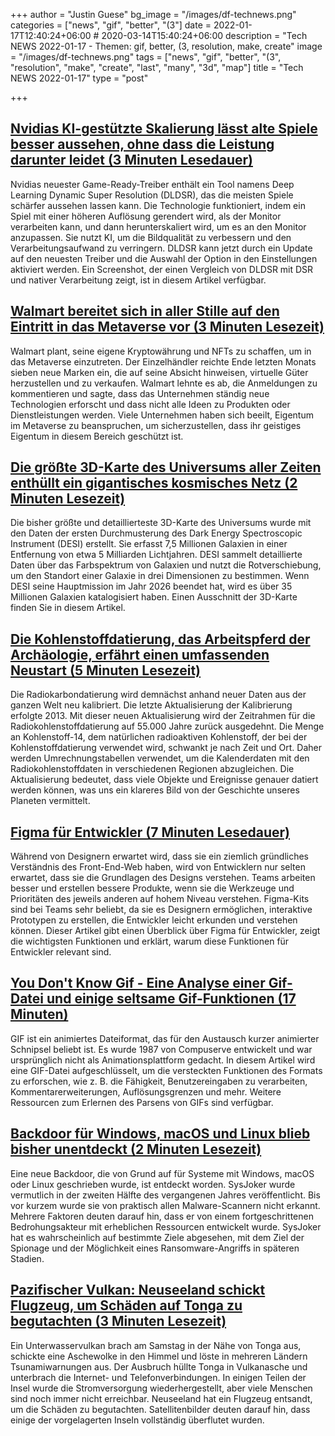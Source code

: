 +++
author = "Justin Guese"
bg_image = "/images/df-technews.png"
categories = ["news", "gif", "better", "(3"]
date = 2022-01-17T12:40:24+06:00 # 2020-03-14T15:40:24+06:00
description = "Tech NEWS 2022-01-17 - Themen: gif, better, (3, resolution, make, create"
image = "/images/df-technews.png"
tags = ["news", "gif", "better", "(3", "resolution", "make", "create", "last", "many", "3d", "map"]
title = "Tech NEWS 2022-01-17"
type = "post"

+++

## [Nvidias KI-gestützte Skalierung lässt alte Spiele besser aussehen, ohne dass die Leistung darunter leidet (3 Minuten Lesedauer)](https://www.theverge.com/2022/1/14/22884124/nvidia-deep-learning-dynamic-super-resolution-game-ready-driver-ai-upscaling)

 Nvidias neuester Game-Ready-Treiber enthält ein Tool namens Deep Learning Dynamic Super Resolution (DLDSR), das die meisten Spiele schärfer aussehen lassen kann. Die Technologie funktioniert, indem ein Spiel mit einer höheren Auflösung gerendert wird, als der Monitor verarbeiten kann, und dann herunterskaliert wird, um es an den Monitor anzupassen. Sie nutzt KI, um die Bildqualität zu verbessern und den Verarbeitungsaufwand zu verringern. DLDSR kann jetzt durch ein Update auf den neuesten Treiber und die Auswahl der Option in den Einstellungen aktiviert werden. Ein Screenshot, der einen Vergleich von DLDSR mit DSR und nativer Verarbeitung zeigt, ist in diesem Artikel verfügbar.

## [Walmart bereitet sich in aller Stille auf den Eintritt in das Metaverse vor (3 Minuten Lesezeit)](https://www.cnbc.com/2022/01/16/walmart-is-quietly-preparing-to-enter-the-metaverse.html)

 Walmart plant, seine eigene Kryptowährung und NFTs zu schaffen, um in das Metaverse einzutreten. Der Einzelhändler reichte Ende letzten Monats sieben neue Marken ein, die auf seine Absicht hinweisen, virtuelle Güter herzustellen und zu verkaufen. Walmart lehnte es ab, die Anmeldungen zu kommentieren und sagte, dass das Unternehmen ständig neue Technologien erforscht und dass nicht alle Ideen zu Produkten oder Dienstleistungen werden. Viele Unternehmen haben sich beeilt, Eigentum im Metaverse zu beanspruchen, um sicherzustellen, dass ihr geistiges Eigentum in diesem Bereich geschützt ist.

## [Die größte 3D-Karte des Universums aller Zeiten enthüllt ein gigantisches kosmisches Netz (2 Minuten Lesezeit)](https://newatlas.com/space/desi-largest-3d-map-universe-cosmic-web/)

 Die bisher größte und detaillierteste 3D-Karte des Universums wurde mit den Daten der ersten Durchmusterung des Dark Energy Spectroscopic Instrument (DESI) erstellt. Sie erfasst 7,5 Millionen Galaxien in einer Entfernung von etwa 5 Milliarden Lichtjahren. DESI sammelt detaillierte Daten über das Farbspektrum von Galaxien und nutzt die Rotverschiebung, um den Standort einer Galaxie in drei Dimensionen zu bestimmen. Wenn DESI seine Hauptmission im Jahr 2026 beendet hat, wird es über 35 Millionen Galaxien katalogisiert haben. Einen Ausschnitt der 3D-Karte finden Sie in diesem Artikel.

## [Die Kohlenstoffdatierung, das Arbeitspferd der Archäologie, erfährt einen umfassenden Neustart (5 Minuten Lesezeit)](https://www.nature.com/articles/d41586-020-01499-y)

 Die Radiokarbondatierung wird demnächst anhand neuer Daten aus der ganzen Welt neu kalibriert. Die letzte Aktualisierung der Kalibrierung erfolgte 2013. Mit dieser neuen Aktualisierung wird der Zeitrahmen für die Radiokohlenstoffdatierung auf 55.000 Jahre zurück ausgedehnt. Die Menge an Kohlenstoff-14, dem natürlichen radioaktiven Kohlenstoff, der bei der Kohlenstoffdatierung verwendet wird, schwankt je nach Zeit und Ort. Daher werden Umrechnungstabellen verwendet, um die Kalenderdaten mit den Radiokohlenstoffdaten in verschiedenen Regionen abzugleichen. Die Aktualisierung bedeutet, dass viele Objekte und Ereignisse genauer datiert werden können, was uns ein klareres Bild von der Geschichte unseres Planeten vermittelt.

## [Figma für Entwickler (7 Minuten Lesedauer)](https://dev.to/kathryngrayson/figma-for-developers-6op)

 Während von Designern erwartet wird, dass sie ein ziemlich gründliches Verständnis des Front-End-Web haben, wird von Entwicklern nur selten erwartet, dass sie die Grundlagen des Designs verstehen. Teams arbeiten besser und erstellen bessere Produkte, wenn sie die Werkzeuge und Prioritäten des jeweils anderen auf hohem Niveau verstehen. Figma-Kits sind bei Teams sehr beliebt, da sie es Designern ermöglichen, interaktive Prototypen zu erstellen, die Entwickler leicht erkunden und verstehen können. Dieser Artikel gibt einen Überblick über Figma für Entwickler, zeigt die wichtigsten Funktionen und erklärt, warum diese Funktionen für Entwickler relevant sind.

## [You Don't Know Gif - Eine Analyse einer Gif-Datei und einige seltsame Gif-Funktionen (17 Minuten)](https://blog.darrien.dev/posts/you-dont-know-gif/)

 GIF ist ein animiertes Dateiformat, das für den Austausch kurzer animierter Schnipsel beliebt ist. Es wurde 1987 von Compuserve entwickelt und war ursprünglich nicht als Animationsplattform gedacht. In diesem Artikel wird eine GIF-Datei aufgeschlüsselt, um die versteckten Funktionen des Formats zu erforschen, wie z. B. die Fähigkeit, Benutzereingaben zu verarbeiten, Kommentarerweiterungen, Auflösungsgrenzen und mehr. Weitere Ressourcen zum Erlernen des Parsens von GIFs sind verfügbar.

## [Backdoor für Windows, macOS und Linux blieb bisher unentdeckt (2 Minuten Lesezeit)](https://arstechnica.com/information-technology/2022/01/backdoor-for-windows-macos-and-linux-went-undetected-until-now/)

 Eine neue Backdoor, die von Grund auf für Systeme mit Windows, macOS oder Linux geschrieben wurde, ist entdeckt worden. SysJoker wurde vermutlich in der zweiten Hälfte des vergangenen Jahres veröffentlicht. Bis vor kurzem wurde sie von praktisch allen Malware-Scannern nicht erkannt. Mehrere Faktoren deuten darauf hin, dass er von einem fortgeschrittenen Bedrohungsakteur mit erheblichen Ressourcen entwickelt wurde. SysJoker hat es wahrscheinlich auf bestimmte Ziele abgesehen, mit dem Ziel der Spionage und der Möglichkeit eines Ransomware-Angriffs in späteren Stadien.

## [Pazifischer Vulkan: Neuseeland schickt Flugzeug, um Schäden auf Tonga zu begutachten (3 Minuten Lesezeit)](https://www.bbc.com/news/world-asia-60009944)

 Ein Unterwasservulkan brach am Samstag in der Nähe von Tonga aus, schickte eine Aschewolke in den Himmel und löste in mehreren Ländern Tsunamiwarnungen aus. Der Ausbruch hüllte Tonga in Vulkanasche und unterbrach die Internet- und Telefonverbindungen. In einigen Teilen der Insel wurde die Stromversorgung wiederhergestellt, aber viele Menschen sind noch immer nicht erreichbar. Neuseeland hat ein Flugzeug entsandt, um die Schäden zu begutachten. Satellitenbilder deuten darauf hin, dass einige der vorgelagerten Inseln vollständig überflutet wurden.

